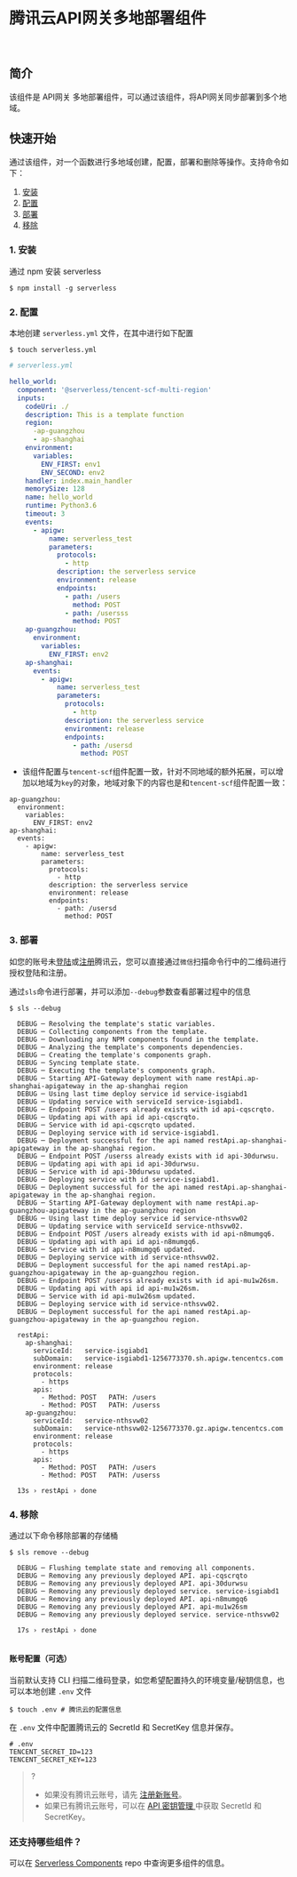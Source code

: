# 腾讯云API网关多地部署组件

&nbsp;

## 简介

该组件是 API网关 多地部署组件，可以通过该组件，将API网关同步部署到多个地域。

## 快速开始

通过该组件，对一个函数进行多地域创建，配置，部署和删除等操作。支持命令如下：

1. [安装](#1-安装)
2. [配置](#2-配置)
3. [部署](#3-部署)
4. [移除](#4-移除)

### 1. 安装

通过 npm 安装 serverless

```console
$ npm install -g serverless
```

### 2. 配置

本地创建 `serverless.yml` 文件，在其中进行如下配置

```console
$ touch serverless.yml
```

```yml
# serverless.yml

hello_world:
  component: '@serverless/tencent-scf-multi-region'
  inputs:
    codeUri: ./
    description: This is a template function
    region: 
      -ap-guangzhou
      - ap-shanghai
    environment:
      variables:
        ENV_FIRST: env1
        ENV_SECOND: env2
    handler: index.main_handler
    memorySize: 128
    name: hello_world
    runtime: Python3.6
    timeout: 3
    events:
      - apigw:
          name: serverless_test
          parameters:
            protocols:
              - http
            description: the serverless service
            environment: release
            endpoints:
              - path: /users
                method: POST
              - path: /usersss
                method: POST
    ap-guangzhou:
      environment:
        variables:
          ENV_FIRST: env2
    ap-shanghai:
      events:
        - apigw:
            name: serverless_test
            parameters:
              protocols:
                - http
              description: the serverless service
              environment: release
              endpoints:
                - path: /usersd
                  method: POST

```

- 该组件配置与`tencent-scf`组件配置一致，针对不同地域的额外拓展，可以增加以地域为`key`的对象，地域对象下的内容也是和`tencent-scf`组件配置一致：

```text
ap-guangzhou:
  environment:
    variables:
      ENV_FIRST: env2
ap-shanghai:
  events:
    - apigw:
        name: serverless_test
        parameters:
          protocols:
            - http
          description: the serverless service
          environment: release
          endpoints:
            - path: /usersd
              method: POST
```

### 3. 部署

如您的账号未[登陆](https://cloud.tencent.com/login)或[注册](https://cloud.tencent.com/register)腾讯云，您可以直接通过`微信`扫描命令行中的二维码进行授权登陆和注册。

通过`sls`命令进行部署，并可以添加`--debug`参数查看部署过程中的信息

```
$ sls --debug
  
  DEBUG ─ Resolving the template's static variables.
  DEBUG ─ Collecting components from the template.
  DEBUG ─ Downloading any NPM components found in the template.
  DEBUG ─ Analyzing the template's components dependencies.
  DEBUG ─ Creating the template's components graph.
  DEBUG ─ Syncing template state.
  DEBUG ─ Executing the template's components graph.
  DEBUG ─ Starting API-Gateway deployment with name restApi.ap-shanghai-apigateway in the ap-shanghai region
  DEBUG ─ Using last time deploy service id service-isgiabd1
  DEBUG ─ Updating service with serviceId service-isgiabd1.
  DEBUG ─ Endpoint POST /users already exists with id api-cqscrqto.
  DEBUG ─ Updating api with api id api-cqscrqto.
  DEBUG ─ Service with id api-cqscrqto updated.
  DEBUG ─ Deploying service with id service-isgiabd1.
  DEBUG ─ Deployment successful for the api named restApi.ap-shanghai-apigateway in the ap-shanghai region.
  DEBUG ─ Endpoint POST /userss already exists with id api-30durwsu.
  DEBUG ─ Updating api with api id api-30durwsu.
  DEBUG ─ Service with id api-30durwsu updated.
  DEBUG ─ Deploying service with id service-isgiabd1.
  DEBUG ─ Deployment successful for the api named restApi.ap-shanghai-apigateway in the ap-shanghai region.
  DEBUG ─ Starting API-Gateway deployment with name restApi.ap-guangzhou-apigateway in the ap-guangzhou region
  DEBUG ─ Using last time deploy service id service-nthsvw02
  DEBUG ─ Updating service with serviceId service-nthsvw02.
  DEBUG ─ Endpoint POST /users already exists with id api-n8mumgq6.
  DEBUG ─ Updating api with api id api-n8mumgq6.
  DEBUG ─ Service with id api-n8mumgq6 updated.
  DEBUG ─ Deploying service with id service-nthsvw02.
  DEBUG ─ Deployment successful for the api named restApi.ap-guangzhou-apigateway in the ap-guangzhou region.
  DEBUG ─ Endpoint POST /userss already exists with id api-mu1w26sm.
  DEBUG ─ Updating api with api id api-mu1w26sm.
  DEBUG ─ Service with id api-mu1w26sm updated.
  DEBUG ─ Deploying service with id service-nthsvw02.
  DEBUG ─ Deployment successful for the api named restApi.ap-guangzhou-apigateway in the ap-guangzhou region.

  restApi: 
    ap-shanghai: 
      serviceId:   service-isgiabd1
      subDomain:   service-isgiabd1-1256773370.sh.apigw.tencentcs.com
      environment: release
      protocols: 
        - https
      apis: 
        - Method: POST	 PATH: /users
        - Method: POST	 PATH: /userss
    ap-guangzhou: 
      serviceId:   service-nthsvw02
      subDomain:   service-nthsvw02-1256773370.gz.apigw.tencentcs.com
      environment: release
      protocols: 
        - https
      apis: 
        - Method: POST	 PATH: /users
        - Method: POST	 PATH: /userss

  13s › restApi › done
```

### 4. 移除

通过以下命令移除部署的存储桶

```
$ sls remove --debug

  DEBUG ─ Flushing template state and removing all components.
  DEBUG ─ Removing any previously deployed API. api-cqscrqto
  DEBUG ─ Removing any previously deployed API. api-30durwsu
  DEBUG ─ Removing any previously deployed service. service-isgiabd1
  DEBUG ─ Removing any previously deployed API. api-n8mumgq6
  DEBUG ─ Removing any previously deployed API. api-mu1w26sm
  DEBUG ─ Removing any previously deployed service. service-nthsvw02

  17s › restApi › done


```

#### 账号配置（可选）

当前默认支持 CLI 扫描二维码登录，如您希望配置持久的环境变量/秘钥信息，也可以本地创建 `.env` 文件

```console
$ touch .env # 腾讯云的配置信息
```

在 `.env` 文件中配置腾讯云的 SecretId 和 SecretKey 信息并保存。

```
# .env
TENCENT_SECRET_ID=123
TENCENT_SECRET_KEY=123
```

> ?
>
> - 如果没有腾讯云账号，请先 [注册新账号](https://cloud.tencent.com/register)。
> - 如果已有腾讯云账号，可以在 [API 密钥管理
>   ](https://console.cloud.tencent.com/cam/capi) 中获取 SecretId 和 SecretKey。

### 还支持哪些组件？

可以在 [Serverless Components](https://github.com/serverless/components) repo 中查询更多组件的信息。
